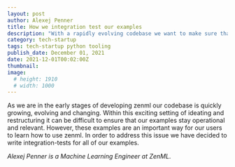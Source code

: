 ```yaml
---
layout: post
author: Alexej Penner
title: How we integration test our examples 
description: "With a rapidly evolving codebase we want to make sure that our examples keep working as intended."
category: tech-startup
tags: tech-startup python tooling
publish_date: December 01, 2021
date: 2021-12-01T00:02:00Z
thumbnail: 
image:
  # height: 1910
  # width: 1000
---
```


As we are in the early stages of developing zenml our codebase is quickly growing, evolving and changing. Within this exciting setting of ideating and restructuring it 
can be difficult to ensure that our examples stay operational and relevant. However, these examples are an important way for our users to 
learn how to use zenml. In order to address this issue we have decided to write integration-tests for all of our examples.



*Alexej Penner is a Machine Learning Engineer at ZenML.*